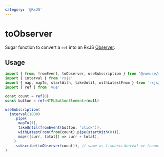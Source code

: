 ```yaml
---
category: '@RxJS'
---
```


# toObserver

Sugar function to convert a `ref` into an RxJS [Observer](https://rxjs.dev/guide/observer).

## Usage

```ts
import { from, fromEvent, toObserver, useSubscription } from '@vueuse/rxjs'
import { interval } from 'rxjs'
import { map, mapTo, startWith, takeUntil, withLatestFrom } from 'rxjs/operators'
import { ref } from 'vue'

const count = ref(0)
const button = ref<HTMLButtonElement>(null)

useSubscription(
  interval(1000)
    .pipe(
      mapTo(1),
      takeUntil(fromEvent(button, 'click')),
      withLatestFrom(from(count).pipe(startWith(0))),
      map(([curr, total]) => curr + total),
    )
    .subscribe(toObserver(count)), // same as ).subscribe(val => (count.value = val))
)
```
